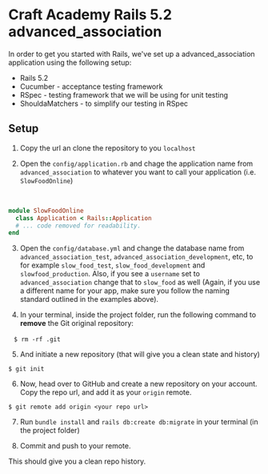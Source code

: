 # Craft Academy Rails 5.2 advanced_association

In order to get you started with Rails, we've set up a advanced_association application using the following setup:
* Rails 5.2
* Cucumber - acceptance testing framework
* RSpec - testing framework that we will be using for unit testing
* ShouldaMatchers - to simplify our testing in RSpec


## Setup

1. Copy the url an clone the repository to you `localhost`

2. Open the `config/application.rb` and chage the application name from `advanced_association` to whatever you want to call your application (i.e. `SlowFoodOnline`) 

  
  ```ruby
  module SlowFoodOnline
    class Application < Rails::Application
    # ... code removed for readability.
  end
  ```
 
3. Open the `config/database.yml` and change the database name from `advanced_association_test`, `advanced_association_development`, etc, to for example `slow_food_test`, `slow_food_development` and `slowfood_production`. Also, if you see a `username` set to `advanced_association` change that to `slow_food` as well (Again, if you use a different name for your app, make sure you follow the naming standard outlined in the examples above).

4. In your terminal, inside the project folder, run the following command to **remove** the Git original repository: 

  ```
  $ rm -rf .git
  ```
  
5. And initiate a new repository (that will give you a clean state and history)
 
  ```
  $ git init
  ```
 
6. Now, head over to GitHub and create a new repository on your account. Copy the repo url, and add it as your `origin` remote.

  ```
  $ git remote add origin <your repo url>
  ```
 
7. Run `bundle install` and `rails db:create db:migrate` in your terminal (in the project folder)

8. Commit and push to your remote.
  
This should give you a clean repo history.
